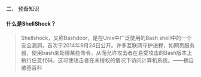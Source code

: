 二、 预备知识



#### 什么是ShellShock？

> Shellshock，又称Bashdoor，是在Unix中广泛使用的Bash shell中的一个安全漏洞，首次于2014年9月24日公开。许多互联网守护进程，如网页服务器，使用bash来处理某些命令，从而允许攻击者在易受攻击的Bash版本上执行任意代码。这可使攻击者在未授权的情况下访问计算机系统。——摘自维基百科